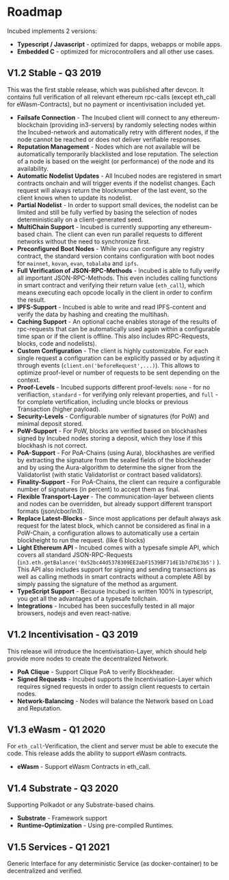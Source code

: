 # Roadmap

Incubed implements 2 versions: 
 - **Typescript / Javascript** - optimized for dapps, webapps or mobile apps.
 - **Embedded C** - optimized for microcontrollers and all other use cases.  

## V1.2 Stable - Q3 2019

This was the first stable release, which was published after devcon. It contains full verification of all relevant ethereum rpc-calls (except eth_call for eWasm-Contracts), but no payment or incentivisation included yet.

- **Failsafe Connection** - The Incubed client will connect to any ethereum-blockchain (providing in3-servers) by randomly selecting nodes within the Incubed-network and automatically retry with different nodes, if the node cannot be reached or does not deliver verifiable responses.
- **Reputation Management** - Nodes which are not available will be automatically temporarily blacklisted and lose reputation. The selection of a node is based on the weight (or performance) of the node and its availability. 
- **Automatic Nodelist Updates** - All Incubed nodes are registered in smart contracts onchain and will trigger events if the nodelist changes. Each request will always return the blocknumber of the last event, so the client knows when to update its nodelist.
- **Partial Nodelist** - In order to support small devices, the nodelist can be limited and still be fully verfied by basing the selection of nodes deterministically on a client-generated seed.
- **MultiChain Support** - Incubed is currently supporting any ethereum-based chain. The client can even run parallel requests to different networks without the need to synchronize first.
- **Preconfigured Boot Nodes** - While you can configure any registry contract, the standard version contains configuration with boot nodes for `mainnet`, `kovan`, `evan`, `tobalaba` and `ipfs`.
- **Full Verification of JSON-RPC-Methods** - Incubed is able to fully verify all important JSON-RPC-Methods. This even includes calling functions in smart contract and verifying their return value (`eth_call`), which means executing each opcode locally in the client in order to confirm the result.  
- **IPFS-Support** - Incubed is able to write and read IPFS-content and verify the data by hashing and creating the multihash.
- **Caching Support** - An optional cache enables storage of the results of rpc-requests that can be automatically used again within a configurable time span or if the client is offline. This also includes RPC-Requests, blocks, code and nodelists).
- **Custom Configuration** - The client is highly customizable. For each single request a configuration can be explicitly passed or by adjusting it through events (`client.on('beforeRequest',...)`). This allows  to optimize proof-level or number of requests to be sent depending on the context.
- **Proof-Levels** - Incubed supports different proof-levels: `none` -  for no verifiaction, `standard` - for verifying only relevant properties, and  `full` - for complete vertification, including uncle blocks or previous Transaction (higher payload).
- **Security-Levels** - Configurable number of signatures (for PoW) and minimal deposit stored.
- **PoW-Support** - For PoW, blocks are verified based on blockhashes signed by Incubed nodes storing a deposit, which they lose if this blockhash is not correct.
- **PoA-Support** - For PoA-Chains (using Aura), blockhashes are verified by extracting the signature from the sealed fields of the blockheader and by using the Aura-algorithm to determine the signer from the Validatorlist (with static Validatorlist or contract based validators). 
- **Finality-Support** - For PoA-Chains, the client can require a configurable number of signatures (in percent) to accept them as final.
- **Flexible Transport-Layer** - The communication-layer between clients and nodes can be overridden, but already support different transport formats (json/cbor/in3).
- **Replace Latest-Blocks** - Since most applications per default always ask request for the latest block, which cannot be considered as final in a PoW-Chain, a configuration allows to automatically use a certain blockheight to run the request. (like 6 blocks)
- **Light Ethereum API** - Incubed comes with a typesafe simple API, which covers all standard JSON-RPC-Requests (`in3.eth.getBalance('0x52bc44d5378309EE2abF1539BF71dE1b7d7bE3b5')` ). This API also includes support for signing and sending transactions as well as calling methods in smart contracts without a complete ABI by simply passing the signature of the method as argument.
- **TypeScript Support** - Because Incubed is written 100% in typescript, you get all the advantages of a typesafe tollchain.
- **Integrations** -  Incubed has been succesfully tested in all major browsers, nodejs and even react-native.

## V1.2 Incentivisation - Q3 2019

This release will introduce the Incentivisation-Layer, which should help provide more nodes to create the decentralized Network. 

- **PoA Clique** - Support Clique PoA to verify Blockheader.
- **Signed Requests** - Incubed supports the Incentivisation-Layer which requires signed requests in order to assign client requests to certain nodes.
- **Network-Balancing** - Nodes will balance the Network based on Load and Reputation.

## V1.3 eWasm - Q1 2020

For `eth_call`-Verification, the client and server must be able to execute the code. This release adds the ability to support eWasm contracts. 

- **eWasm** - Support eWasm Contracts in eth_call.

## V1.4 Substrate - Q3 2020

Supporting Polkadot or any Substrate-based chains.

- **Substrate** - Framework support
- **Runtime-Optimization** - Using pre-compiled Runtimes. 

## V1.5 Services - Q1 2021

Generic Interface for any deterministic Service (as docker-container) to be decentralized and verified.



